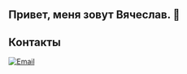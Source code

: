 ## Привет, меня зовут Вячеслав. 👋

## Контакты

[![Email](https://img.shields.io/badge/Email-kiprinvs@gmail.com-blue?style=for-the-badge)](mailto:kiprinvs@gmail.com)
<!--
**kiprinvs/kiprinvs** is a ✨ _special_ ✨ repository because its `README.md` (this file) appears on your GitHub profile.

Here are some ideas to get you started:

- 🔭 I’m currently working on ...
- 🌱 I’m currently learning ...
- 👯 I’m looking to collaborate on ...
- 🤔 I’m looking for help with ...
- 💬 Ask me about ...
- 📫 How to reach me: ...
- 😄 Pronouns: ...
- ⚡ Fun fact: ...
-->
